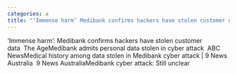 ```yaml
---
categories: a
title: "‘Immense harm’ Medibank confirms hackers have stolen customer data  The Age"
---
```

‘Immense harm’: Medibank confirms hackers have stolen customer data&nbsp;&nbsp;The AgeMedibank admits personal data stolen in cyber attack&nbsp;&nbsp;ABC NewsMedical history among data stolen in Medibank cyber attack | 9 News Australia&nbsp;&nbsp;9 News AustraliaMedibank cyber attack: Still unclear 